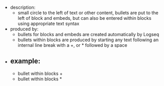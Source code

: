- description:
  - small circle to the left of text or other content, bullets are put to the left of block and embeds, but can also be entered within blocks using appropriate text syntax
- produced by:
  - bullets for blocks and embeds are created automatically by Logseq
  - bullets within blocks are produced by starting any text following an internal line break with a +, or * followed by a space
- example:
  -
    + bullet within blocks +
    * bullet within blocks *